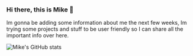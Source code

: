 ### Hi there, this is Mike 👋

Im gonna be adding some information about me the next few weeks, Im trying some projects and stuff to be user friendly so I can share all the important info over here. 

![Mike's GitHub stats](https://github-readme-stats.vercel.app/api?username=mikestebancc&show_icons=true&theme=algolia&count_private=true)

<!--
**mikestebancc/mikestebancc** is a ✨ _special_ ✨ repository because its `README.md` (this file) appears on your GitHub profile.

Here are some ideas to get you started:

- 🔭 I’m currently working on ...
- 🌱 I’m currently learning ...
- 👯 I’m looking to collaborate on ...
- 🤔 I’m looking for help with ...
- 💬 Ask me about ...
- 📫 How to reach me: ...
- 😄 Pronouns: ...
- ⚡ Fun fact: ...
-->
